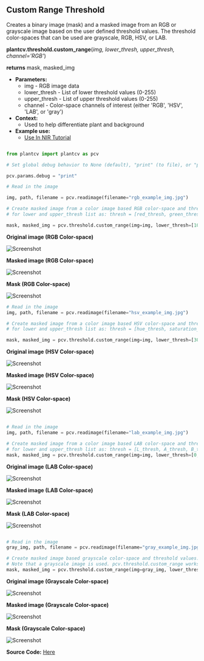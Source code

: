 ## Custom Range Threshold

Creates a binary image (mask) and a masked image from an RGB or grayscale image based on the user defined threshold values. 
The threshold color-spaces that can be used are grayscale, RGB, HSV, or LAB.

**plantcv.threshold.custom_range**(*img, lower_thresh, upper_thresh, channel='RGB'*)

**returns** mask, masked_img

- **Parameters:**
    - img - RGB image data
    - lower_thresh - List of lower threshold values (0-255)
    - upper_thresh - List of upper threshold values (0-255)
    - channel - Color-space channels of interest (either 'RGB', 'HSV', 'LAB', or 'gray')
- **Context:**
    - Used to help differentiate plant and background
- **Example use:**
    - [Use In NIR Tutorial](nir_tutorial.md)

```python

from plantcv import plantcv as pcv

# Set global debug behavior to None (default), "print" (to file), or "plot" (Jupyter Notebooks or X11)

pcv.params.debug = "print"

# Read in the image

img, path, filename = pcv.readimage(filename="rgb_example_img.jpg")

# Create masked image from a color image based RGB color-space and threshold values. 
# for lower and upper_thresh list as: thresh = [red_thresh, green_thresh, blue_thresh]

mask, masked_img = pcv.threshold.custom_range(img=img, lower_thresh=[10,10,10], upper_thresh=[100,255,100], channel='RGB')
```
**Original image (RGB Color-space)**

![Screenshot](img/documentation_images/custom_range_threshold/rgb_original.jpg)

**Masked image (RGB Color-space)**

![Screenshot](img/documentation_images/custom_range_threshold/rgb_masked.jpg)

**Mask (RGB Color-space)**

![Screenshot](img/documentation_images/custom_range_threshold/rgb_mask.jpg)

```python
# Read in the image
img, path, filename = pcv.readimage(filename="hsv_example_img.jpg")

# Create masked image from a color image based HSV color-space and threshold values. 
# for lower and upper_thresh list as: thresh = [hue_thresh, saturation_thresh, value_thresh]

mask, masked_img = pcv.threshold.custom_range(img=img, lower_thresh=[30,65,20], upper_thresh=[70,255,220], channel='HSV')

```

**Original image (HSV Color-space)**

![Screenshot](img/documentation_images/custom_range_threshold/hsv_original.jpg)

**Masked image (HSV Color-space)**

![Screenshot](img/documentation_images/custom_range_threshold/hsv_masked.jpg)

**Mask (HSV Color-space)**

![Screenshot](img/documentation_images/custom_range_threshold/hsv_mask.jpg)

```python

# Read in the image
img, path, filename = pcv.readimage(filename="lab_example_img.jpg")

# Create masked image from a color image based LAB color-space and threshold values.
# for lower and upper_thresh list as: thresh = [L_thresh, A_thresh, B_thresh]
mask, masked_img = pcv.threshold.custom_range(img=img, lower_thresh=[0,0,158], upper_thresh=[255,255,255], channel='LAB')

```

**Original image (LAB Color-space)**

![Screenshot](img/documentation_images/custom_range_threshold/lab_original.jpg)

**Masked image (LAB Color-space)**

![Screenshot](img/documentation_images/custom_range_threshold/lab_masked.jpg)

**Mask (LAB Color-space)**

![Screenshot](img/documentation_images/custom_range_threshold/lab_mask.jpg)


```python

# Read in the image
gray_img, path, filename = pcv.readimage(filename="gray_example_img.jpg")

# Create masked image based grayscale color-space and threshold values. 
# Note that a grayscale image is used. pcv.threshold.custom_range works with both RGB and gray input images. 
mask, masked_img = pcv.threshold.custom_range(img=gray_img, lower_thresh=[39], upper_thresh=[100], channel='gray')

```

**Original image (Grayscale Color-space)**

![Screenshot](img/documentation_images/custom_range_threshold/gray_original.jpg)

**Masked image (Grayscale Color-space)**

![Screenshot](img/documentation_images/custom_range_threshold/gray_masked.jpg)

**Mask (Grayscale Color-space)**

![Screenshot](img/documentation_images/custom_range_threshold/gray_mask.jpg)

**Source Code:** [Here](https://github.com/danforthcenter/plantcv/blob/master/plantcv/plantcv/threshold/threshold_methods.py)
